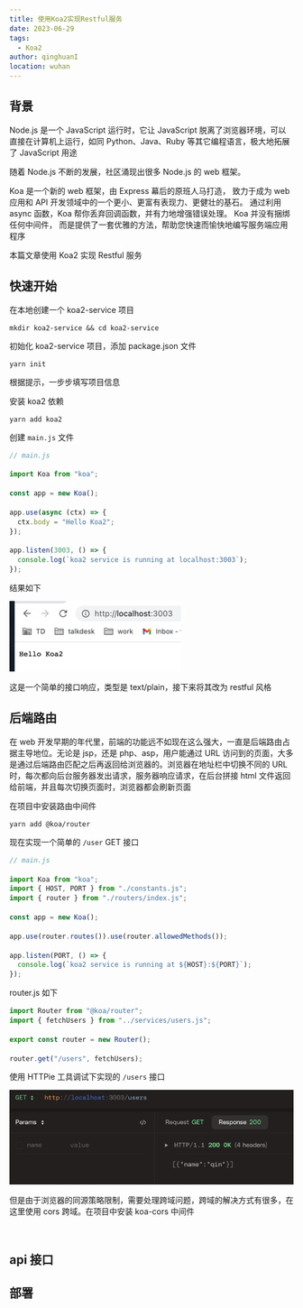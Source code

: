 ```yaml
---
title: 使用Koa2实现Restful服务
date: 2023-06-29
tags:
  - Koa2
author: qinghuanI
location: wuhan
---
```


## 背景

Node.js 是一个 JavaScript 运行时，它让 JavaScript 脱离了浏览器环境，可以直接在计算机上运行，如同 Python、Java、Ruby 等其它编程语言，极大地拓展了 JavaScript 用途

随着 Node.js 不断的发展，社区涌现出很多 Node.js 的 web 框架。

Koa 是一个新的 web 框架，由 Express 幕后的原班人马打造， 致力于成为 web 应用和 API 开发领域中的一个更小、更富有表现力、更健壮的基石。 通过利用 async 函数，Koa 帮你丢弃回调函数，并有力地增强错误处理。 Koa 并没有捆绑任何中间件， 而是提供了一套优雅的方法，帮助您快速而愉快地编写服务端应用程序

本篇文章使用 Koa2 实现 Restful 服务

## 快速开始

在本地创建一个 koa2-service 项目

```shell
mkdir koa2-service && cd koa2-service
```

初始化 koa2-service 项目，添加 package.json 文件

```shell
yarn init
```

根据提示，一步步填写项目信息

安装 koa2 依赖

```shell
yarn add koa2
```

创建 `main.js` 文件

```js
// main.js

import Koa from "koa";

const app = new Koa();

app.use(async (ctx) => {
  ctx.body = "Hello Koa2";
});

app.listen(3003, () => {
  console.log(`koa2 service is running at localhost:3003`);
});
```

结果如下

![Koa2](images/Koa2.png)

这是一个简单的接口响应，类型是 text/plain，接下来将其改为 restful 风格

## 后端路由

在 web 开发早期的年代里，前端的功能远不如现在这么强大，一直是后端路由占据主导地位。无论是 jsp，还是 php、asp，用户能通过 URL 访问到的页面，大多是通过后端路由匹配之后再返回给浏览器的。浏览器在地址栏中切换不同的 URL 时，每次都向后台服务器发出请求，服务器响应请求，在后台拼接 html 文件返回给前端，并且每次切换页面时，浏览器都会刷新页面

在项目中安装路由中间件

```shell
yarn add @koa/router
```

现在实现一个简单的 `/user` GET 接口

```js
// main.js

import Koa from "koa";
import { HOST, PORT } from "./constants.js";
import { router } from "./routers/index.js";

const app = new Koa();

app.use(router.routes()).use(router.allowedMethods());

app.listen(PORT, () => {
  console.log(`koa2 service is running at ${HOST}:${PORT}`);
});
```

router.js 如下

```js
import Router from "@koa/router";
import { fetchUsers } from "../services/users.js";

export const router = new Router();

router.get("/users", fetchUsers);
```

使用 HTTPie 工具调试下实现的 `/users` 接口

![Koa2 api](./images/Koa2_service.png)

但是由于浏览器的同源策略限制，需要处理跨域问题，跨域的解决方式有很多，在这里使用 cors 跨域。在项目中安装 koa-cors 中间件

```shell


```

## api 接口

## 部署
